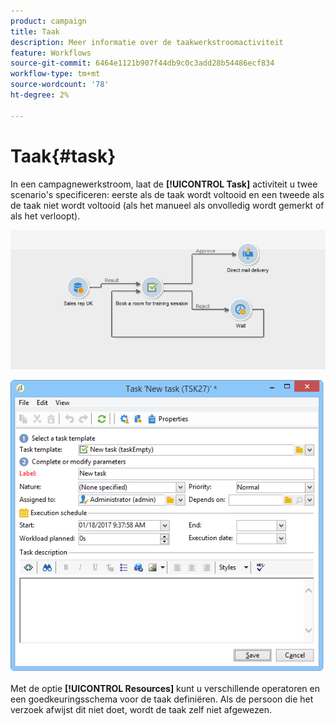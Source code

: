 ```yaml
---
product: campaign
title: Taak
description: Meer informatie over de taakwerkstroomactiviteit
feature: Workflows
source-git-commit: 6464e1121b907f44db9c0c3add28b54486ecf834
workflow-type: tm+mt
source-wordcount: '78'
ht-degree: 2%

---
```


# Taak{#task}

In een campagnewerkstroom, laat de **[!UICONTROL Task]** activiteit u twee scenario&#39;s specificeren: eerste als de taak wordt voltooid en een tweede als de taak niet wordt voltooid (als het manueel als onvolledig wordt gemerkt of als het verloopt).

![](assets/mrm_task_in_workflow.png)



![](assets/wkf_task_activity.png)

Met de optie **[!UICONTROL Resources]** kunt u verschillende operatoren en een goedkeuringsschema voor de taak definiëren. Als de persoon die het verzoek afwijst dit niet doet, wordt de taak zelf niet afgewezen.
